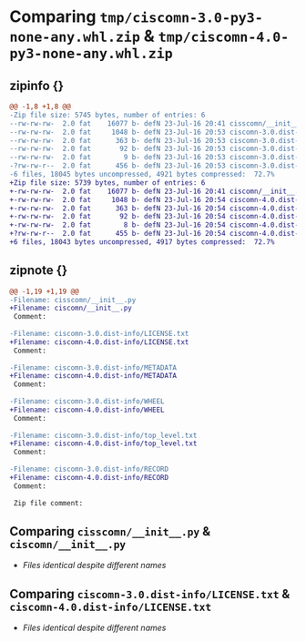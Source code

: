 # Comparing `tmp/ciscomn-3.0-py3-none-any.whl.zip` & `tmp/ciscomn-4.0-py3-none-any.whl.zip`

## zipinfo {}

```diff
@@ -1,8 +1,8 @@
-Zip file size: 5745 bytes, number of entries: 6
--rw-rw-rw-  2.0 fat    16077 b- defN 23-Jul-16 20:41 cisscomn/__init__.py
--rw-rw-rw-  2.0 fat     1048 b- defN 23-Jul-16 20:53 ciscomn-3.0.dist-info/LICENSE.txt
--rw-rw-rw-  2.0 fat      363 b- defN 23-Jul-16 20:53 ciscomn-3.0.dist-info/METADATA
--rw-rw-rw-  2.0 fat       92 b- defN 23-Jul-16 20:53 ciscomn-3.0.dist-info/WHEEL
--rw-rw-rw-  2.0 fat        9 b- defN 23-Jul-16 20:53 ciscomn-3.0.dist-info/top_level.txt
-?rw-rw-r--  2.0 fat      456 b- defN 23-Jul-16 20:53 ciscomn-3.0.dist-info/RECORD
-6 files, 18045 bytes uncompressed, 4921 bytes compressed:  72.7%
+Zip file size: 5739 bytes, number of entries: 6
+-rw-rw-rw-  2.0 fat    16077 b- defN 23-Jul-16 20:41 ciscomn/__init__.py
+-rw-rw-rw-  2.0 fat     1048 b- defN 23-Jul-16 20:54 ciscomn-4.0.dist-info/LICENSE.txt
+-rw-rw-rw-  2.0 fat      363 b- defN 23-Jul-16 20:54 ciscomn-4.0.dist-info/METADATA
+-rw-rw-rw-  2.0 fat       92 b- defN 23-Jul-16 20:54 ciscomn-4.0.dist-info/WHEEL
+-rw-rw-rw-  2.0 fat        8 b- defN 23-Jul-16 20:54 ciscomn-4.0.dist-info/top_level.txt
+?rw-rw-r--  2.0 fat      455 b- defN 23-Jul-16 20:54 ciscomn-4.0.dist-info/RECORD
+6 files, 18043 bytes uncompressed, 4917 bytes compressed:  72.7%
```

## zipnote {}

```diff
@@ -1,19 +1,19 @@
-Filename: cisscomn/__init__.py
+Filename: ciscomn/__init__.py
 Comment: 
 
-Filename: ciscomn-3.0.dist-info/LICENSE.txt
+Filename: ciscomn-4.0.dist-info/LICENSE.txt
 Comment: 
 
-Filename: ciscomn-3.0.dist-info/METADATA
+Filename: ciscomn-4.0.dist-info/METADATA
 Comment: 
 
-Filename: ciscomn-3.0.dist-info/WHEEL
+Filename: ciscomn-4.0.dist-info/WHEEL
 Comment: 
 
-Filename: ciscomn-3.0.dist-info/top_level.txt
+Filename: ciscomn-4.0.dist-info/top_level.txt
 Comment: 
 
-Filename: ciscomn-3.0.dist-info/RECORD
+Filename: ciscomn-4.0.dist-info/RECORD
 Comment: 
 
 Zip file comment:
```

## Comparing `cisscomn/__init__.py` & `ciscomn/__init__.py`

 * *Files identical despite different names*

## Comparing `ciscomn-3.0.dist-info/LICENSE.txt` & `ciscomn-4.0.dist-info/LICENSE.txt`

 * *Files identical despite different names*

